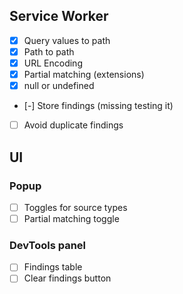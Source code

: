 ## Service Worker

- [x] Query values to path
- [x] Path to path
- [x] URL Encoding
- [x] Partial matching (extensions)
- [x] null or undefined
- [-] Store findings (missing testing it)
- [ ] Avoid duplicate findings

## UI

### Popup

- [ ] Toggles for source types
- [ ] Partial matching toggle

### DevTools panel

- [ ] Findings table
- [ ] Clear findings button
